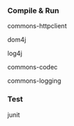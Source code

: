 ### Compile & Run ###
commons-httpclient

dom4j

log4j

commons-codec

commons-logging


### Test ###
junit